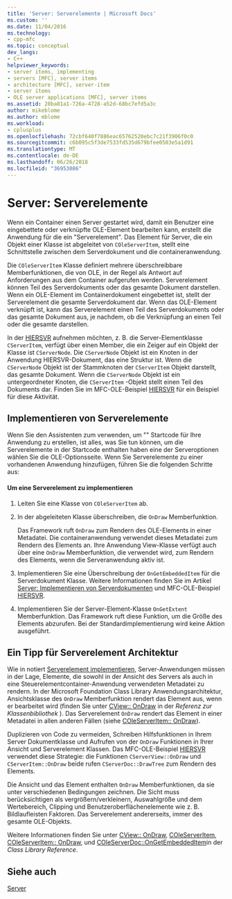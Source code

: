```yaml
---
title: 'Server: Serverelemente | Microsoft Docs'
ms.custom: ''
ms.date: 11/04/2016
ms.technology:
- cpp-mfc
ms.topic: conceptual
dev_langs:
- C++
helpviewer_keywords:
- server items, implementing
- servers [MFC], server items
- architecture [MFC], server-item
- server items
- OLE server applications [MFC], server items
ms.assetid: 28ba81a1-726a-4728-a52d-68bc7efd5a3c
author: mikeblome
ms.author: mblome
ms.workload:
- cplusplus
ms.openlocfilehash: 72cbf640f7886eac65762520ebc7c21f3906f0c0
ms.sourcegitcommit: c6b095c5f3de7533fd535d679bfee0503e5a1d91
ms.translationtype: MT
ms.contentlocale: de-DE
ms.lasthandoff: 06/26/2018
ms.locfileid: "36953086"
---
```

# <a name="servers-server-items"></a>Server: Serverelemente
Wenn ein Container einen Server gestartet wird, damit ein Benutzer eine eingebettete oder verknüpfte OLE-Element bearbeiten kann, erstellt die Anwendung für die ein "Serverelement". Das Element für Server, die ein Objekt einer Klasse ist abgeleitet von `COleServerItem`, stellt eine Schnittstelle zwischen dem Serverdokument und die containeranwendung.  
  
 Die `COleServerItem` Klasse definiert mehrere überschreibbare Memberfunktionen, die von OLE, in der Regel als Antwort auf Anforderungen aus dem Container aufgerufen werden. Serverelement können Teil des Serverdokuments oder das gesamte Dokument darstellen. Wenn ein OLE-Element im Containerdokument eingebettet ist, stellt der Serverelement die gesamte Serverdokument dar. Wenn das OLE-Element verknüpft ist, kann das Serverelement einen Teil des Serverdokuments oder das gesamte Dokument aus, je nachdem, ob die Verknüpfung an einen Teil oder die gesamte darstellen.  
  
 In der [HIERSVR](../visual-cpp-samples.md) aufnehmen möchten, z. B. die Server-Elementklasse `CServerItem`, verfügt über einen Member, die ein Zeiger auf ein Objekt der Klasse ist `CServerNode`. Die `CServerNode` Objekt ist ein Knoten in der Anwendung HIERSVR-Dokument, das eine Struktur ist. Wenn die `CServerNode` Objekt ist der Stammknoten der `CServerItem` Objekt darstellt, das gesamte Dokument. Wenn die `CServerNode` Objekt ist ein untergeordneter Knoten, die `CServerItem` -Objekt stellt einen Teil des Dokuments dar. Finden Sie im MFC-OLE-Beispiel [HIERSVR](../visual-cpp-samples.md) für ein Beispiel für diese Aktivität.  
  
##  <a name="_core_implementing_server_items"></a> Implementieren von Serverelemente  
 Wenn Sie den Assistenten zum verwenden, um "" Startcode für Ihre Anwendung zu erstellen, ist alles, was Sie tun können, um die Serverelemente in der Startcode enthalten haben eine der Serveroptionen wählen Sie die OLE-Optionsseite. Wenn Sie Serverelemente zu einer vorhandenen Anwendung hinzufügen, führen Sie die folgenden Schritte aus:  
  
#### <a name="to-implement-a-server-item"></a>Um eine Serverelement zu implementieren  
  
1.  Leiten Sie eine Klasse von `COleServerItem` ab.  
  
2.  In der abgeleiteten Klasse überschreiben, die `OnDraw` Memberfunktion.  
  
     Das Framework ruft `OnDraw` zum Rendern des OLE-Elements in einer Metadatei. Die containeranwendung verwendet dieses Metadatei zum Rendern des Elements an. Ihre Anwendung View-Klasse verfügt auch über eine `OnDraw` Memberfunktion, die verwendet wird, zum Rendern des Elements, wenn die Serveranwendung aktiv ist.  
  
3.  Implementieren Sie eine Überschreibung der `OnGetEmbeddedItem` für die Serverdokument Klasse. Weitere Informationen finden Sie im Artikel [Server: Implementieren von Serverdokumenten](../mfc/servers-implementing-server-documents.md) und MFC-OLE-Beispiel [HIERSVR](../visual-cpp-samples.md).  
  
4.  Implementieren Sie der Server-Element-Klasse `OnGetExtent` Memberfunktion. Das Framework ruft diese Funktion, um die Größe des Elements abzurufen. Bei der Standardimplementierung wird keine Aktion ausgeführt.  
  
##  <a name="_core_a_tip_for_server.2d.item_architecture"></a> Ein Tipp für Serverelement Architektur  
 Wie in notiert [Serverelement implementieren](#_core_implementing_server_items), Server-Anwendungen müssen in der Lage, Elemente, die sowohl in der Ansicht des Servers als auch in eine Steuerelementcontainer-Anwendung verwendeten Metadatei zu rendern. In der Microsoft Foundation Class Library Anwendungsarchitektur, Ansichtsklasse des `OnDraw` Memberfunktion rendert das Element aus, wenn er bearbeitet wird (finden Sie unter [CView:: OnDraw](../mfc/reference/cview-class.md#ondraw) in der *Referenz zur Klassenbibliothek* ). Das Serverelement `OnDraw` rendert das Element in einer Metadatei in allen anderen Fällen (siehe [COleServerItem:: OnDraw](../mfc/reference/coleserveritem-class.md#ondraw)).  
  
 Duplizieren von Code zu vermeiden, Schreiben Hilfsfunktionen in Ihrem Server Dokumentklasse und Aufrufen von der `OnDraw` Funktionen in Ihrer Ansicht und Serverelement Klassen. Das MFC-OLE-Beispiel [HIERSVR](../visual-cpp-samples.md) verwendet diese Strategie: die Funktionen `CServerView::OnDraw` und `CServerItem::OnDraw` beide rufen `CServerDoc::DrawTree` zum Rendern des Elements.  
  
 Die Ansicht und das Element enthalten `OnDraw` Memberfunktionen, da sie unter verschiedenen Bedingungen zeichnen. Die Sicht muss berücksichtigen als vergrößern/verkleinern, Auswahlgröße und dem Wertebereich, Clipping und Benutzeroberflächenelemente wie z. B. Bildlaufleisten Faktoren. Das Serverelement andererseits, immer des gesamte OLE-Objekts.  
  
 Weitere Informationen finden Sie unter [CView:: OnDraw](../mfc/reference/cview-class.md#ondraw), [COleServerItem](../mfc/reference/coleserveritem-class.md), [COleServerItem:: OnDraw](../mfc/reference/coleserveritem-class.md#ondraw), und [COleServerDoc::OnGetEmbeddedItem](../mfc/reference/coleserverdoc-class.md#ongetembeddeditem)in der *Class Library Reference*.  
  
## <a name="see-also"></a>Siehe auch  
 [Server](../mfc/servers.md)


